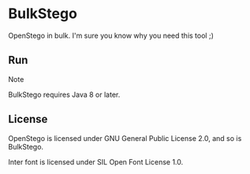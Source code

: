 # BulkStego
OpenStego in bulk. I'm sure you know why you need this tool ;)

## Run
> [!NOTE]
> BulkStego requires Java 8 or later.

## License
OpenStego is licensed under GNU General Public License 2.0, and so is BulkStego.

Inter font is licensed under SIL Open Font License 1.0.
